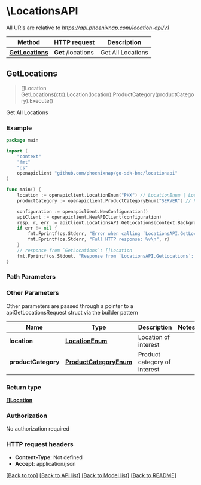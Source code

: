 # \LocationsAPI

All URIs are relative to *https://api.phoenixnap.com/location-api/v1*

Method | HTTP request | Description
------------- | ------------- | -------------
[**GetLocations**](LocationsAPI.md#GetLocations) | **Get** /locations | Get All Locations



## GetLocations

> []Location GetLocations(ctx).Location(location).ProductCategory(productCategory).Execute()

Get All Locations



### Example

```go
package main

import (
	"context"
	"fmt"
	"os"
	openapiclient "github.com/phoenixnap/go-sdk-bmc/locationapi"
)

func main() {
	location := openapiclient.LocationEnum("PHX") // LocationEnum | Location of interest (optional)
	productCategory := openapiclient.ProductCategoryEnum("SERVER") // ProductCategoryEnum | Product category of interest (optional)

	configuration := openapiclient.NewConfiguration()
	apiClient := openapiclient.NewAPIClient(configuration)
	resp, r, err := apiClient.LocationsAPI.GetLocations(context.Background()).Location(location).ProductCategory(productCategory).Execute()
	if err != nil {
		fmt.Fprintf(os.Stderr, "Error when calling `LocationsAPI.GetLocations``: %v\n", err)
		fmt.Fprintf(os.Stderr, "Full HTTP response: %v\n", r)
	}
	// response from `GetLocations`: []Location
	fmt.Fprintf(os.Stdout, "Response from `LocationsAPI.GetLocations`: %v\n", resp)
}
```

### Path Parameters



### Other Parameters

Other parameters are passed through a pointer to a apiGetLocationsRequest struct via the builder pattern


Name | Type | Description  | Notes
------------- | ------------- | ------------- | -------------
 **location** | [**LocationEnum**](LocationEnum.md) | Location of interest | 
 **productCategory** | [**ProductCategoryEnum**](ProductCategoryEnum.md) | Product category of interest | 

### Return type

[**[]Location**](Location.md)

### Authorization

No authorization required

### HTTP request headers

- **Content-Type**: Not defined
- **Accept**: application/json

[[Back to top]](#) [[Back to API list]](../README.md#documentation-for-api-endpoints)
[[Back to Model list]](../README.md#documentation-for-models)
[[Back to README]](../README.md)

